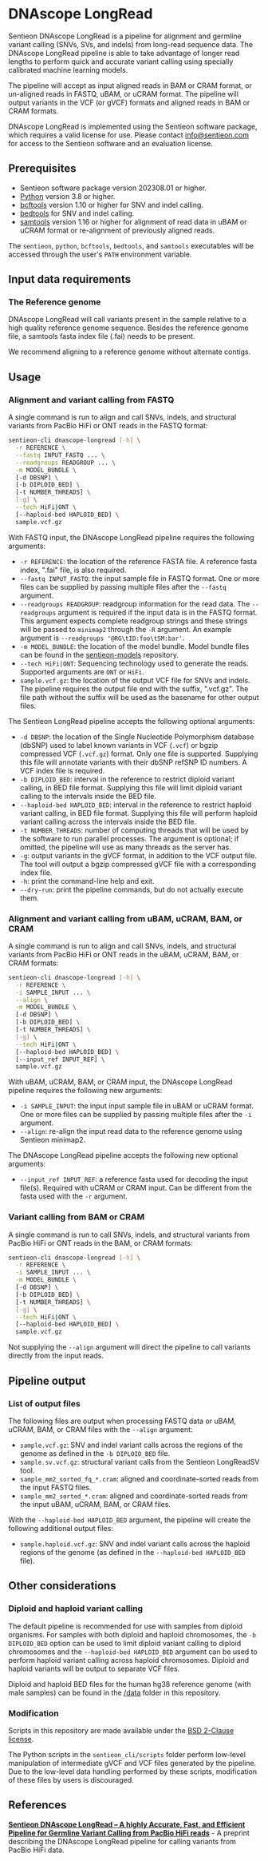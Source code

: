 # DNAscope LongRead

Sentieon DNAscope LongRead is a pipeline for alignment and germline variant calling (SNVs, SVs, and indels) from long-read sequence data. The DNAscope LongRead pipeline is able to take advantage of longer read lengths to perform quick and accurate variant calling using specially calibrated machine learning models.

The pipeline will accept as input aligned reads in BAM or CRAM format, or un-aligned reads in FASTQ, uBAM, or uCRAM format. The pipeline will output variants in the VCF (or gVCF) formats and aligned reads in BAM or CRAM formats.

DNAscope LongRead is implemented using the Sentieon software package, which requires a valid license for use. Please contact info@sentieon.com for access to the Sentieon software and an evaluation license.

## Prerequisites

- Sentieon software package version 202308.01 or higher.
- [Python] version 3.8 or higher.
- [bcftools] version 1.10 or higher for SNV and indel calling.
- [bedtools] for SNV and indel calling.
- [samtools] version 1.16 or higher for alignment of read data in uBAM or uCRAM format or re-alignment of previously aligned reads.

The `sentieon`, `python`, `bcftools`, `bedtools`, and `samtools` executables will be accessed through the user's `PATH` environment variable.

## Input data requirements

### The Reference genome

DNAscope LongRead will call variants present in the sample relative to a high quality reference genome sequence. Besides the reference genome file, a samtools fasta index file (.fai) needs to be present.

We recommend aligning to a reference genome without alternate contigs.


## Usage

### Alignment and variant calling from FASTQ

A single command is run to align and call SNVs, indels, and structural variants from PacBio HiFi or ONT reads in the FASTQ format:
```sh
sentieon-cli dnascope-longread [-h] \
  -r REFERENCE \
  --fastq INPUT_FASTQ ... \
  --readgroups READGROUP ... \
  -m MODEL_BUNDLE \
  [-d DBSNP] \
  [-b DIPLOID_BED] \
  [-t NUMBER_THREADS] \
  [-g] \
  --tech HiFi|ONT \
  [--haploid-bed HAPLOID_BED] \
  sample.vcf.gz
```

With FASTQ input, the DNAscope LongRead pipeline requires the following arguments:
- `-r REFERENCE`: the location of the reference FASTA file. A reference fasta index, ".fai" file, is also required.
- `--fastq INPUT_FASTQ`: the input sample file in FASTQ format. One or more files can be supplied by passing multiple files after the `--fastq` argument.
- `--readgroups READGROUP`: readgroup information for the read data. The `--readgroups` argument is required if the input data is in the FASTQ format. This argument expects complete readgroup strings and these strings will be passed to `minimap2` through the `-R` argument. An example argument is `--readgroups '@RG\tID:foo\tSM:bar'`.
- `-m MODEL_BUNDLE`: the location of the model bundle. Model bundle files can be found in the [sentieon-models] repository.
- `--tech HiFi|ONT`: Sequencing technology used to generate the reads. Supported arguments are `ONT` or `HiFi`.
- `sample.vcf.gz`: the location of the output VCF file for SNVs and indels. The pipeline requires the output file end with the suffix, ".vcf.gz". The file path without the suffix will be used as the basename for other output files.

The Sentieon LongRead pipeline accepts the following optional arguments:
- `-d DBSNP`: the location of the Single Nucleotide Polymorphism database (dbSNP) used to label known variants in VCF (`.vcf`) or bgzip compressed VCF (`.vcf.gz`) format. Only one file is supported. Supplying this file will annotate variants with their dbSNP refSNP ID numbers. A VCF index file is required.
- `-b DIPLOID_BED`: interval in the reference to restrict diploid variant calling, in BED file format. Supplying this file will limit diploid variant calling to the intervals inside the BED file.
- `--haploid-bed HAPLOID_BED`: interval in the reference to restrict haploid variant calling, in BED file format. Supplying this file will perform haploid variant calling across the intervals inside the BED file.
- `-t NUMBER_THREADS`: number of computing threads that will be used by the software to run parallel processes. The argument is optional; if omitted, the pipeline will use as many threads as the server has.
- `-g`: output variants in the gVCF format, in addition to the VCF output file. The tool will output a bgzip compressed gVCF file with a corresponding index file.
- `-h`: print the command-line help and exit.
- `--dry-run`: print the pipeline commands, but do not actually execute them.

### Alignment and variant calling from uBAM, uCRAM, BAM, or CRAM

A single command is run to align and call SNVs, indels, and structural variants from PacBio HiFi or ONT reads in the uBAM, uCRAM, BAM, or CRAM formats:
```sh
sentieon-cli dnascope-longread [-h] \
  -r REFERENCE \
  -i SAMPLE_INPUT ... \
  --align \
  -m MODEL_BUNDLE \
  [-d DBSNP] \
  [-b DIPLOID_BED] \
  [-t NUMBER_THREADS] \
  [-g] \
  --tech HiFi|ONT \
  [--haploid-bed HAPLOID_BED] \
  [--input_ref INPUT_REF] \
  sample.vcf.gz
```

With uBAM, uCRAM, BAM, or CRAM input, the DNAscope LongRead pipeline requires the following new arguments:
- `-i SAMPLE_INPUT`: the input input sample file in uBAM or uCRAM format. One or more files can be supplied by passing multiple files after the `-i` argument.
- `--align`: re-align the input read data to the reference genome using Sentieon minimap2.

The DNAscope LongRead pipeline accepts the following new optional arguments:
- `--input_ref INPUT_REF`: a reference fasta used for decoding the input file(s). Required with uCRAM or CRAM input. Can be different from the fasta used with the `-r` argument.

### Variant calling from BAM or CRAM

A single command is run to call SNVs, indels, and structural variants from PacBio HiFi or ONT reads in the BAM, or CRAM formats:
```sh
sentieon-cli dnascope-longread [-h] \
  -r REFERENCE \
  -i SAMPLE_INPUT ... \
  -m MODEL_BUNDLE \
  [-d DBSNP] \
  [-b DIPLOID_BED] \
  [-t NUMBER_THREADS] \
  [-g] \
  --tech HiFi|ONT \
  [--haploid-bed HAPLOID_BED] \
  sample.vcf.gz
```

Not supplying the `--align` argument will direct the pipeline to call variants directly from the input reads.

## Pipeline output

### List of output files

The following files are output when processing FASTQ data or uBAM, uCRAM, BAM, or CRAM files with the `--align` argument:
- `sample.vcf.gz`: SNV and indel variant calls across the regions of the genome as defined in the `-b DIPLOID_BED` file.
- `sample.sv.vcf.gz`: structural variant calls from the Sentieon LongReadSV tool.
- `sample_mm2_sorted_fq_*.cram`: aligned and coordinate-sorted reads from the input FASTQ files.
- `sample_mm2_sorted_*.cram`: aligned and coordinate-sorted reads from the input uBAM, uCRAM, BAM, or CRAM files.

With the `--haploid-bed HAPLOID_BED` argument, the pipeline will create the following additional output files:
- `sample.haploid.vcf.gz`: SNV and indel variant calls across the haploid regions of the genome (as defined in the `--haploid-bed HAPLOID_BED` file).

## Other considerations

### Diploid and haploid variant calling

The default pipeline is recommended for use with samples from diploid organisms. For samples with both diploid and haploid chromosomes, the `-b DIPLOID_BED` option can be used to limit diploid variant calling to diploid chromosomes and the `--haploid-bed HAPLOID_BED` argument can be used to perform haploid variant calling across haploid chromosomes. Diploid and haploid variants will be output to separate VCF files.

Diploid and haploid BED files for the human hg38 reference genome (with male samples) can be found in the [/data](/data) folder in this repository.

### Modification

Scripts in this repository are made available under the [BSD 2-Clause license](/LICENSE).

The Python scripts in the `sentieon_cli/scripts` folder perform low-level manipulation of intermediate gVCF and VCF files generated by the pipeline. Due to the low-level data handling performed by these scripts, modification of these files by users is discouraged.

## References
**[Sentieon DNAscope LongRead – A highly Accurate, Fast, and Efficient Pipeline for Germline Variant Calling from PacBio HiFi reads]** - A preprint describing the DNAscope LongRead pipeline for calling variants from PacBio HiFi data.


[Python]: https://www.python.org/
[bcftools]: http://samtools.github.io/bcftools/bcftools.html
[bedtools]: https://bedtools.readthedocs.io/en/latest/
[samtools]: https://www.htslib.org/
[sentieon-models]: https://github.com/Sentieon/sentieon-models

[Sentieon DNAscope LongRead – A highly Accurate, Fast, and Efficient Pipeline for Germline Variant Calling from PacBio HiFi reads]: https://www.biorxiv.org/content/10.1101/2022.06.01.494452v1
